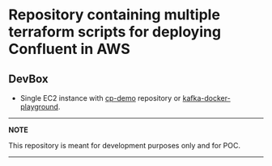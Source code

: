 # Repository containing multiple terraform scripts for deploying Confluent in AWS

## DevBox
- Single EC2 instance with [cp-demo](https://github.com/confluentinc/cp-demo) repository or [kafka-docker-playground](https://github.com/vdesabou/kafka-docker-playground).

---
**NOTE**

This repository is meant for development purposes only and for POC. 

---